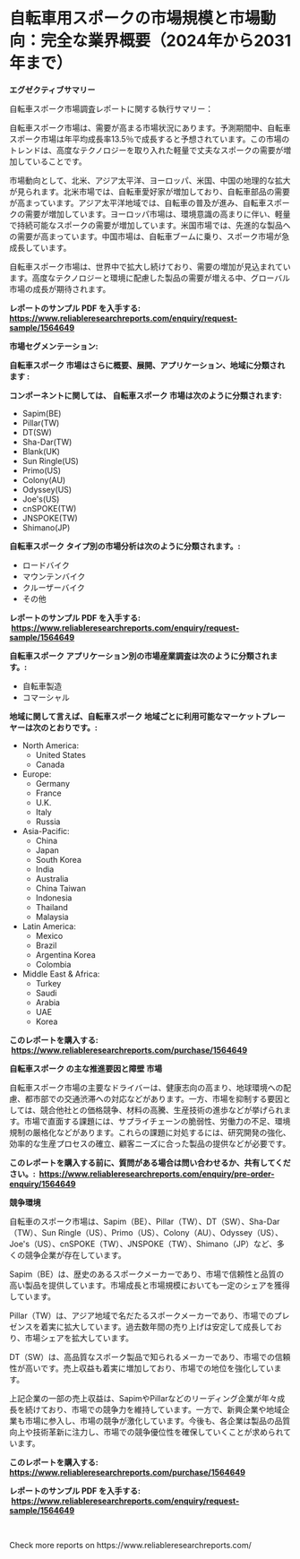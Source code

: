 <p><h1>自転車用スポークの市場規模と市場動向：完全な業界概要（2024年から2031年まで）</h1></p><p><strong>エグゼクティブサマリー</strong></p>
<p><p>自転車スポーク市場調査レポートに関する執行サマリー：</p><p>自転車スポーク市場は、需要が高まる市場状況にあります。予測期間中、自転車スポーク市場は年平均成長率13.5％で成長すると予想されています。この市場のトレンドは、高度なテクノロジーを取り入れた軽量で丈夫なスポークの需要が増加していることです。</p><p>市場動向として、北米、アジア太平洋、ヨーロッパ、米国、中国の地理的な拡大が見られます。北米市場では、自転車愛好家が増加しており、自転車部品の需要が高まっています。アジア太平洋地域では、自転車の普及が進み、自転車スポークの需要が増加しています。ヨーロッパ市場は、環境意識の高まりに伴い、軽量で持続可能なスポークの需要が増加しています。米国市場では、先進的な製品への需要が高まっています。中国市場は、自転車ブームに乗り、スポーク市場が急成長しています。</p><p>自転車スポーク市場は、世界中で拡大し続けており、需要の増加が見込まれています。高度なテクノロジーと環境に配慮した製品の需要が増える中、グローバル市場の成長が期待されます。</p></p>
<p><strong>レポートのサンプル PDF を入手する: <a href="https://www.reliableresearchreports.com/enquiry/request-sample/1564649">https://www.reliableresearchreports.com/enquiry/request-sample/1564649</a></strong></p>
<p><strong>市場セグメンテーション:</strong></p>
<p><strong> 自転車スポーク 市場はさらに概要、展開、アプリケーション、地域に分類されます :</strong></p>
<p><strong>コンポーネントに関しては、 自転車スポーク 市場は次のように分類されます: &nbsp;</strong></p>
<p><ul><li>Sapim(BE)</li><li>Pillar(TW)</li><li>DT(SW)</li><li>Sha-Dar(TW)</li><li>Blank(UK)</li><li>Sun Ringle(US)</li><li>Primo(US)</li><li>Colony(AU)</li><li>Odyssey(US)</li><li>Joe's(US)</li><li>cnSPOKE(TW)</li><li>JNSPOKE(TW)</li><li>Shimano(JP)</li></ul></p>
<p><strong> 自転車スポーク タイプ別の市場分析は次のように分類されます。:</strong></p>
<p><ul><li>ロードバイク</li><li>マウンテンバイク</li><li>クルーザーバイク</li><li>その他</li></ul></p>
<p><strong>レポートのサンプル PDF を入手する: &nbsp;<a href="https://www.reliableresearchreports.com/enquiry/request-sample/1564649">https://www.reliableresearchreports.com/enquiry/request-sample/1564649</a></strong></p>
<p><strong> 自転車スポーク アプリケーション別の市場産業調査は次のように分類されます。:</strong></p>
<p><ul><li>自転車製造</li><li>コマーシャル</li></ul></p>
<p><strong>地域に関して言えば、自転車スポーク 地域ごとに利用可能なマーケットプレーヤーは次のとおりです。:</strong></p>
<p><ul>
    <li>
        North America:
        <ul>
            <li>United States</li>
            <li>Canada</li>
        </ul>
    </li>
    <li>
        Europe:
        <ul>
            <li>Germany</li>
            <li>France</li>
            <li>U.K.</li>
            <li>Italy</li>
            <li>Russia</li>
        </ul>
    </li>
    <li>
        Asia-Pacific:
        <ul>
            <li>China</li>
            <li>Japan</li>
            <li>South Korea</li>
            <li>India</li>
            <li>Australia</li>
            <li>China Taiwan</li>
            <li>Indonesia</li>
            <li>Thailand</li>
            <li>Malaysia</li>
        </ul>
    </li>
    <li>
        Latin America:
        <ul>
            <li>Mexico</li>
            <li>Brazil</li>
            <li>Argentina Korea</li>
            <li>Colombia</li>
        </ul>
    </li>
    <li>
        Middle East & Africa:
        <ul>
            <li>Turkey</li>
            <li>Saudi</li>
            <li>Arabia</li>
            <li>UAE</li>
            <li>Korea</li>
        </ul>
    </li>
    </ul></p>
<p><strong>このレポートを購入する: &nbsp;<a href="https://www.reliableresearchreports.com/purchase/1564649">https://www.reliableresearchreports.com/purchase/1564649</a></strong></p>
<p><strong>自転車スポーク の主な推進要因と障壁 市場</strong></p>
<p><p>自転車スポーク市場の主要なドライバーは、健康志向の高まり、地球環境への配慮、都市部での交通渋滞への対応などがあります。一方、市場を抑制する要因としては、競合他社との価格競争、材料の高騰、生産技術の進歩などが挙げられます。市場で直面する課題には、サプライチェーンの脆弱性、労働力の不足、環境規制の厳格化などがあります。これらの課題に対処するには、研究開発の強化、効率的な生産プロセスの確立、顧客ニーズに合った製品の提供などが必要です。</p></p>
<p><strong>このレポートを購入する前に、質問がある場合は問い合わせるか、共有してください。:&nbsp; <a href="https://www.reliableresearchreports.com/enquiry/pre-order-enquiry/1564649">https://www.reliableresearchreports.com/enquiry/pre-order-enquiry/1564649</a></strong></p>
<p><strong>競争環境</strong></p>
<p><p>自転車のスポーク市場は、Sapim（BE）、Pillar（TW）、DT（SW）、Sha-Dar（TW）、Sun Ringle（US）、Primo（US）、Colony（AU）、Odyssey（US）、Joe's（US）、cnSPOKE（TW）、JNSPOKE（TW）、Shimano（JP）など、多くの競争企業が存在しています。</p><p>Sapim（BE）は、歴史のあるスポークメーカーであり、市場で信頼性と品質の高い製品を提供しています。市場成長と市場規模においても一定のシェアを獲得しています。</p><p>Pillar（TW）は、アジア地域で名だたるスポークメーカーであり、市場でのプレゼンスを着実に拡大しています。過去数年間の売り上げは安定して成長しており、市場シェアを拡大しています。</p><p>DT（SW）は、高品質なスポーク製品で知られるメーカーであり、市場での信頼性が高いです。売上収益も着実に増加しており、市場での地位を強化しています。</p><p>上記企業の一部の売上収益は、SapimやPillarなどのリーディング企業が年々成長を続けており、市場での競争力を維持しています。一方で、新興企業や地域企業も市場に参入し、市場の競争が激化しています。今後も、各企業は製品の品質向上や技術革新に注力し、市場での競争優位性を確保していくことが求められています。</p></p>
<p><strong>このレポートを購入する: &nbsp; <a href="https://www.reliableresearchreports.com/purchase/1564649">https://www.reliableresearchreports.com/purchase/1564649</a></strong></p>
<p><strong>レポートのサンプル PDF を入手する: &nbsp;<a href="https://www.reliableresearchreports.com/enquiry/request-sample/1564649">https://www.reliableresearchreports.com/enquiry/request-sample/1564649</a></strong><strong></strong></p>
<p>&nbsp;</p>
<p>Check more reports on https://www.reliableresearchreports.com/</p>